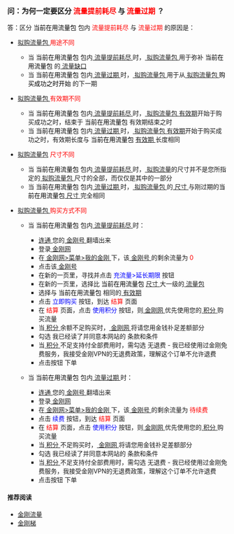 ### 问：为何一定要区分<font color="Red"> 流量提前耗尽 </font>与<font color="Red"> 流量过期 </font>？
答：区分<font color="Black"> 当前在用流量包 </font>包内<font color="Red"> 流量提前耗尽 </font>与<font color="Red"> 流量过期 </font>的原因是：

- [ 拟购流量包 ](https://a2zitpro.github.io/web/kkdatatrafficpackagetobepurchased)<font color="Red"> 用途不同 </font>
  - 当<font color="Black"> 当前在用流量包 </font>包内[ 流量提前耗尽 ](https://a2zitpro.github.io/web/kkdatatrafficisexhaustedearly)时，[ 拟购流量包 ](https://a2zitpro.github.io/web/kkdatatrafficpackagetobepurchased)用于弥补<font color="Black"> 当前在用流量包 </font>的[ 流量缺口 ](https://a2zitpro.github.io/web/kkdatatrafficgap)
  - 当<font color="Black"> 当前在用流量包 </font>包内[ 流量过期 ](https://a2zitpro.github.io/web/kkdatatrafficexpired)时，[ 拟购流量包 ](https://a2zitpro.github.io/web/拟购流量包)用于从[ 拟购流量包 ](https://a2zitpro.github.io/web/kkdatatrafficpackagetobepurchased)<font color="Black"> 购买成功之时开始 </font>的下一期
- [ 拟购流量包 ](https://a2zitpro.github.io/web/kkdatatrafficpackagetobepurchased)<font color="Red"> 有效期不同 </font>
  - 当<font color="Black"> 当前在用流量包 </font>包内[ 流量提前耗尽 ](https://a2zitpro.github.io/web/kkdatatrafficisexhaustedearly)时，[ 拟购流量包 ](https://a2zitpro.github.io/web/kkdatatrafficpackagetobepurchased)[有效期](https://a2zitpro.github.io/web/kkdatatrafficvalidityperiod)开始于购买成功之时，结束于<font color="Black"> 当前在用流量包 </font>有效期结束之时
  - 当<font color="Black"> 当前在用流量包 </font>包内[ 流量过期 ](https://a2zitpro.github.io/web/kkdatatrafficexpired)时，[ 拟购流量包 ](https://a2zitpro.github.io/web/kkdatatrafficpackagetobepurchased)[有效期](https://a2zitpro.github.io/web/kkdatatrafficvalidityperiod)开始于购买成功之时，有效期长度与<font color="Black"> 当前在用流量包 </font>[ 有效期 ](https://a2zitpro.github.io/web/kkdatatrafficvalidityperiod) 长度相同
- [ 拟购流量包](https://a2zitpro.github.io/web/kkdatatrafficpackagetobepurchased)<font color="Red"> 尺寸不同 </font>
  - 当<font color="Black"> 当前在用流量包 </font>包内[ 流量提前耗尽 ](https://a2zitpro.github.io/web/kkdatatrafficisexhaustedearly)时，[ 拟购流量](https://a2zitpro.github.io/web/kkdatatrafficpackagetobepurchased)的尺寸并不是您所指定的[ 拟购流量包 ](https://a2zitpro.github.io/web/kkdatatrafficpackagetobepurchased)尺寸的全部，而仅仅是其中的一部分
  - 当<font color="Black"> 当前在用流量包 </font>包内[ 流量过期 ](https://a2zitpro.github.io/web/kkdatatrafficexpired)时，[ 拟购流量包 ](https://a2zitpro.github.io/web/kkdatatrafficpackagetobepurchased)的[ 尺寸 ](https://a2zitpro.github.io/web/流量包尺寸)与刚过期的<font color="Black" >当前在用流量包</font >[ 尺寸 ](https://a2zitpro.github.io/web/流量包尺寸) 完全相同

- [ 拟购流量包 ](https://a2zitpro.github.io/web/kkdatatrafficpackagetobepurchased)<font color="Red"> 购买方式不同 </font>
  - 当<font color="Black"> 当前在用流量包 </font>包内[ 流量提前耗尽 ](https://a2zitpro.github.io/web/kkdatatrafficisexhaustedearly)时：
    - [ 连通 ](https://a2zitpro.github.io/web/usageofkkid)您的[ 金刚号 ](https://a2zitpro.github.io/web/kkid)翻墙出来
    - 登录[ 金刚网 ](https://a2zitpro.github.io/web/kksitecn)
    - 在[ 金刚网>菜单>我的金刚 ](https://www.atozitpro.net/zh/my-account/)下，该[ 金刚号 ](https://a2zitpro.github.io/web/kkid)的剩余流量为<font color="Red"> 0 </font>
    - 点击该[ 金刚号 ](https://a2zitpro.github.io/web/kkid)
    - 在新的一页里，寻找并点击 <font color="Blue"> 充流量>延长期限 </font>按钮
    - 在新的一页里，选择比<font color="Black"> 当前在用流量包 </font> [ 尺寸 ](https://a2zitpro.github.io/web/kkdatatrafficpackagesize)大一级的[ 流量包 ](https://a2zitpro.github.io/web/kkdatatrafficpackage)
    - 选择与<font color="Black"> 当前在用流量包 </font>相同的[ 有效期 ](https://a2zitpro.github.io/web/kkdatatrafficvalidity)
    - 点击<font color="Blue" > 立即购买 </font>按钮，到达<font color="Red"> 结算 </font>页面
    - 在<font color="Red" > 结算 </font>页面，点击<font color="Blue" > 使用积分 </font>按钮，则[ 金刚网 ](https://a2zitpro.github.io/web/kksitecn)优先使用您的[ 积分 ](https://a2zitpro.github.io/web/kkpoints)购买流量
    - 当[ 积分 ](https://a2zitpro.github.io/web/kkpoints)余额不足购买时，[ 金刚网 ](https://a2zitpro.github.io/web/kksitecn)将请您用金钱䃼足差额部分
    - 勾选 我已经读了并同意本网站的 条款和条件
    - 当[ 积分 ](https://a2zitpro.github.io/web/kkpoints)不足支持付全部费用时，需勾选 无退费 - 我已经使用过金刚免费服务，我接受金刚VPN的无退费政策，理解这个订单不允许退费
    - 点击按钮 下单


  - 当<font color="Black"> 当前在用流量包 </font>包内[ 流量过期 ](https://a2zitpro.github.io/web/kkdatatrafficexpired)时：
    - [ 连通 ](https://a2zitpro.github.io/web/usageofkkid)您的[ 金刚号 ](https://a2zitpro.github.io/web/kkid)翻墙出来
    - 登录[ 金刚网 ](https://a2zitpro.github.io/web/kksitecn)
    - 在[ 金刚网>菜单>我的金刚 ](https://www.atozitpro.net/zh/my-account/)下，该[ 金刚号 ](https://a2zitpro.github.io/web/金刚号)的剩余流量为<font color="Red"> 待续费 </font>
    - 点击<font color="Blue" > 续费 </font>按钮，到达<font color="Red"> 结算 </font>页面
    - 在<font color="Red" > 结算 </font>页面，点击<font color="Blue" > 使用积分 </font>按钮，则[ 金刚网 ](https://a2zitpro.github.io/web/kksitecn)优先使用您的[ 积分 ](https://a2zitpro.github.io/web/kkpoints)购买流量
    - 当[ 积分 ](https://a2zitpro.github.io/web/kkpoints)不足购买时，[ 金刚网 ](https://a2zitpro.github.io/web/kksitecn)将请您用金钱䃼足差额部分
    - 勾选 我已经读了并同意本网站的 条款和条件
    - 当[ 积分 ](https://a2zitpro.github.io/web/kkpoints)不足支持付全部费用时，需勾选 无退费 - 我已经使用过金刚免费服务，我接受金刚VPN的无退费政策，理解这个订单不允许退费
    - 点击按钮 下单

#### 推荐阅读
- [金刚流量](https://a2zitpro.github.io/web/list_kkdatatraffic)
- [金刚梯](https://a2zitpro.github.io/web/dlb)

